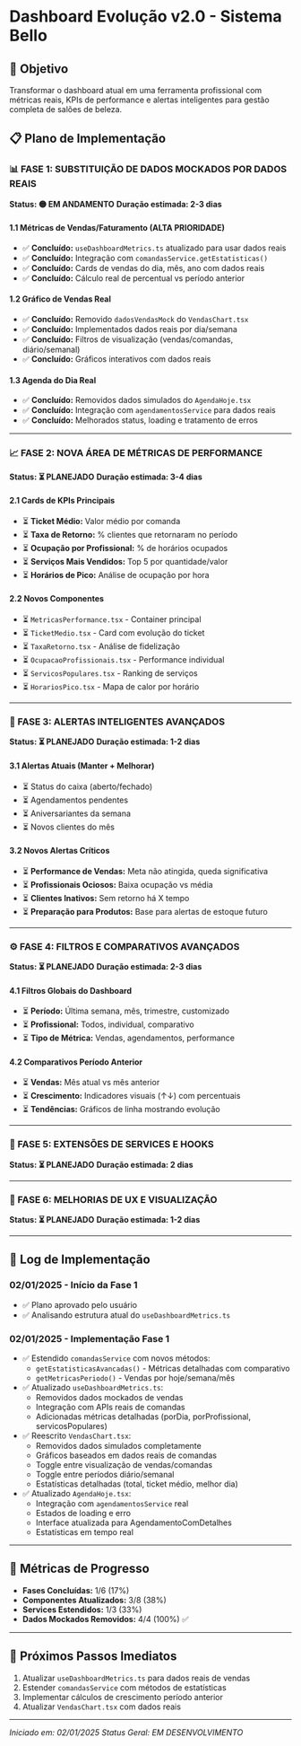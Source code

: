 # Dashboard Evolução v2.0 - Sistema Bello

## 🎯 **Objetivo**
Transformar o dashboard atual em uma ferramenta profissional com métricas reais, KPIs de performance e alertas inteligentes para gestão completa de salões de beleza.

## 📋 **Plano de Implementação**

### **📊 FASE 1: SUBSTITUIÇÃO DE DADOS MOCKADOS POR DADOS REAIS**
**Status: 🟡 EM ANDAMENTO**
**Duração estimada: 2-3 dias**

#### **1.1 Métricas de Vendas/Faturamento (ALTA PRIORIDADE)**
- ✅ **Concluído:** `useDashboardMetrics.ts` atualizado para usar dados reais
- ✅ **Concluído:** Integração com `comandasService.getEstatisticas()`
- ✅ **Concluído:** Cards de vendas do dia, mês, ano com dados reais
- ✅ **Concluído:** Cálculo real de percentual vs período anterior

#### **1.2 Gráfico de Vendas Real**
- ✅ **Concluído:** Removido `dadosVendasMock` do `VendasChart.tsx`
- ✅ **Concluído:** Implementados dados reais por dia/semana
- ✅ **Concluído:** Filtros de visualização (vendas/comandas, diário/semanal)
- ✅ **Concluído:** Gráficos interativos com dados reais

#### **1.3 Agenda do Dia Real**
- ✅ **Concluído:** Removidos dados simulados do `AgendaHoje.tsx`
- ✅ **Concluído:** Integração com `agendamentosService` para dados reais
- ✅ **Concluído:** Melhorados status, loading e tratamento de erros

---

### **📈 FASE 2: NOVA ÁREA DE MÉTRICAS DE PERFORMANCE**
**Status: ⏳ PLANEJADO**
**Duração estimada: 3-4 dias**

#### **2.1 Cards de KPIs Principais**
- ⏳ **Ticket Médio:** Valor médio por comanda
- ⏳ **Taxa de Retorno:** % clientes que retornaram no período
- ⏳ **Ocupação por Profissional:** % de horários ocupados
- ⏳ **Serviços Mais Vendidos:** Top 5 por quantidade/valor
- ⏳ **Horários de Pico:** Análise de ocupação por hora

#### **2.2 Novos Componentes**
- ⏳ `MetricasPerformance.tsx` - Container principal
- ⏳ `TicketMedio.tsx` - Card com evolução do ticket
- ⏳ `TaxaRetorno.tsx` - Análise de fidelização
- ⏳ `OcupacaoProfissionais.tsx` - Performance individual
- ⏳ `ServicosPopulares.tsx` - Ranking de serviços
- ⏳ `HorariosPico.tsx` - Mapa de calor por horário

---

### **🚨 FASE 3: ALERTAS INTELIGENTES AVANÇADOS**
**Status: ⏳ PLANEJADO**
**Duração estimada: 1-2 dias**

#### **3.1 Alertas Atuais (Manter + Melhorar)**
- ⏳ Status do caixa (aberto/fechado)
- ⏳ Agendamentos pendentes
- ⏳ Aniversariantes da semana
- ⏳ Novos clientes do mês

#### **3.2 Novos Alertas Críticos**
- ⏳ **Performance de Vendas:** Meta não atingida, queda significativa
- ⏳ **Profissionais Ociosos:** Baixa ocupação vs média
- ⏳ **Clientes Inativos:** Sem retorno há X tempo
- ⏳ **Preparação para Produtos:** Base para alertas de estoque futuro

---

### **⚙️ FASE 4: FILTROS E COMPARATIVOS AVANÇADOS**
**Status: ⏳ PLANEJADO**
**Duração estimada: 2-3 dias**

#### **4.1 Filtros Globais do Dashboard**
- ⏳ **Período:** Última semana, mês, trimestre, customizado
- ⏳ **Profissional:** Todos, individual, comparativo
- ⏳ **Tipo de Métrica:** Vendas, agendamentos, performance

#### **4.2 Comparativos Período Anterior**
- ⏳ **Vendas:** Mês atual vs mês anterior
- ⏳ **Crescimento:** Indicadores visuais (↑↓) com percentuais
- ⏳ **Tendências:** Gráficos de linha mostrando evolução

---

### **🔧 FASE 5: EXTENSÕES DE SERVICES E HOOKS**
**Status: ⏳ PLANEJADO**
**Duração estimada: 2 dias**

---

### **🎨 FASE 6: MELHORIAS DE UX E VISUALIZAÇÃO**
**Status: ⏳ PLANEJADO**
**Duração estimada: 1-2 dias**

---

## 📝 **Log de Implementação**

### **02/01/2025 - Início da Fase 1**
- ✅ Plano aprovado pelo usuário
- ✅ Analisando estrutura atual do `useDashboardMetrics.ts`

### **02/01/2025 - Implementação Fase 1**
- ✅ Estendido `comandasService` com novos métodos:
  - `getEstatisticasAvancadas()` - Métricas detalhadas com comparativo
  - `getMetricasPeriodo()` - Vendas por hoje/semana/mês
- ✅ Atualizado `useDashboardMetrics.ts`:
  - Removidos dados mockados de vendas
  - Integração com APIs reais de comandas
  - Adicionadas métricas detalhadas (porDia, porProfissional, servicosPopulares)
- ✅ Reescrito `VendasChart.tsx`:
  - Removidos dados simulados completamente
  - Gráficos baseados em dados reais de comandas
  - Toggle entre visualização de vendas/comandas
  - Toggle entre períodos diário/semanal
  - Estatísticas detalhadas (total, ticket médio, melhor dia)
- ✅ Atualizado `AgendaHoje.tsx`:
  - Integração com `agendamentosService` real
  - Estados de loading e erro
  - Interface atualizada para AgendamentoComDetalhes
  - Estatísticas em tempo real

---

## 🎯 **Métricas de Progresso**
- **Fases Concluídas:** 1/6 (17%)
- **Componentes Atualizados:** 3/8 (38%)
- **Services Estendidos:** 1/3 (33%)
- **Dados Mockados Removidos:** 4/4 (100%) ✅

---

## 🔄 **Próximos Passos Imediatos**
1. Atualizar `useDashboardMetrics.ts` para dados reais de vendas
2. Estender `comandasService` com métodos de estatísticas
3. Implementar cálculos de crescimento período anterior
4. Atualizar `VendasChart.tsx` com dados reais

---
*Iniciado em: 02/01/2025*
*Status Geral: EM DESENVOLVIMENTO* 